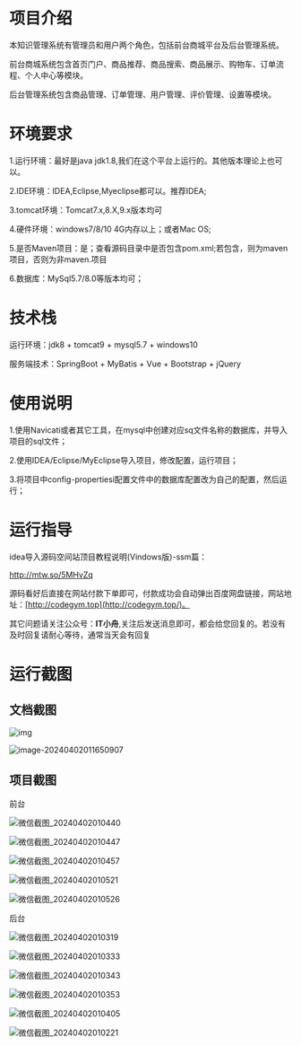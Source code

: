 # 项目介绍

本知识管理系统有管理员和用户两个角色，包括前台商城平台及后台管理系统。



前台商城系统包含首页门户、商品推荐、商品搜索、商品展示、购物车、订单流程、个人中心等模块。



后台管理系统包含商品管理、订单管理、用户管理、评价管理、设置等模块。





# 环境要求

1.运行环境：最好是java jdk1.8,我们在这个平台上运行的。其他版本理论上也可以。 

2.IDE环境：IDEA,Eclipse,Myeclipse都可以。推荐IDEA; 

3.tomcat环境：Tomcat7.x,8.X,9.x版本均可 

4.硬件环境：windows7/8/10 4G内存以上；或者Mac OS; 

5.是否Maven项目：是；查看源码目录中是否包含pom.xml;若包含，则为maven项目，否则为非maven.项目 

6.数据库：MySql5.7/8.0等版本均可；



# 技术栈

运行环境：jdk8 + tomcat9 + mysql5.7 + windows10

服务端技术：SpringBoot + MyBatis + Vue + Bootstrap + jQuery



# 使用说明

1.使用Navicati或者其它工具，在mysql中创建对应sq文件名称的数据库，并导入项目的sql文件； 

2.使用IDEA/Eclipse/MyEclipse导入项目，修改配置，运行项目； 

3.将项目中config-propertiesi配置文件中的数据库配置改为自己的配置，然后运行；

# 运行指导

idea导入源码空间站顶目教程说明(Vindows版)-ssm篇：

http://mtw.so/5MHvZq 

源码看好后直接在网站付款下单即可，付款成功会自动弹出百度网盘链接，网站地址：[http://codegym.top](http://codegym.top/)。 

其它问题请关注公众号：**IT小舟**,关注后发送消息即可，都会给您回复的。若没有及时回复请耐心等待，通常当天会有回复

# 运行截图

## 文档截图

![img](https://gulimallcativen.oss-cn-shenzhen.aliyuncs.com/fdsfdddsddddghfgfffgfsshi/wps1.png)



![image-20240402011650907](https://gulimallcativen.oss-cn-shenzhen.aliyuncs.com/fdsfdddsddddghfgfffgfsshi/image-20240402011650907.png)



## 项目截图

前台

![微信截图_20240402010440](https://gulimallcativen.oss-cn-shenzhen.aliyuncs.com/fdsfdddsddddghfgfffgfsshi/%E5%BE%AE%E4%BF%A1%E6%88%AA%E5%9B%BE_20240402010440.png)

![微信截图_20240402010447](https://gulimallcativen.oss-cn-shenzhen.aliyuncs.com/fdsfdddsddddghfgfffgfsshi/%E5%BE%AE%E4%BF%A1%E6%88%AA%E5%9B%BE_20240402010447.png)

![微信截图_20240402010457](https://gulimallcativen.oss-cn-shenzhen.aliyuncs.com/fdsfdddsddddghfgfffgfsshi/%E5%BE%AE%E4%BF%A1%E6%88%AA%E5%9B%BE_20240402010457.png)

![微信截图_20240402010521](https://gulimallcativen.oss-cn-shenzhen.aliyuncs.com/fdsfdddsddddghfgfffgfsshi/%E5%BE%AE%E4%BF%A1%E6%88%AA%E5%9B%BE_20240402010521.png)

![微信截图_20240402010526](https://gulimallcativen.oss-cn-shenzhen.aliyuncs.com/fdsfdddsddddghfgfffgfsshi/%E5%BE%AE%E4%BF%A1%E6%88%AA%E5%9B%BE_20240402010526.png)





后台

![微信截图_20240402010319](https://gulimallcativen.oss-cn-shenzhen.aliyuncs.com/fdsfdddsddddghfgfffgfsshi/%E5%BE%AE%E4%BF%A1%E6%88%AA%E5%9B%BE_20240402010319.png)

![微信截图_20240402010333](https://gulimallcativen.oss-cn-shenzhen.aliyuncs.com/fdsfdddsddddghfgfffgfsshi/%E5%BE%AE%E4%BF%A1%E6%88%AA%E5%9B%BE_20240402010333.png)

![微信截图_20240402010343](https://gulimallcativen.oss-cn-shenzhen.aliyuncs.com/fdsfdddsddddghfgfffgfsshi/%E5%BE%AE%E4%BF%A1%E6%88%AA%E5%9B%BE_20240402010343.png)

![微信截图_20240402010353](https://gulimallcativen.oss-cn-shenzhen.aliyuncs.com/fdsfdddsddddghfgfffgfsshi/%E5%BE%AE%E4%BF%A1%E6%88%AA%E5%9B%BE_20240402010353.png)

![微信截图_20240402010405](https://gulimallcativen.oss-cn-shenzhen.aliyuncs.com/fdsfdddsddddghfgfffgfsshi/%E5%BE%AE%E4%BF%A1%E6%88%AA%E5%9B%BE_20240402010405.png)

![微信截图_20240402010221](https://gulimallcativen.oss-cn-shenzhen.aliyuncs.com/fdsfdddsddddghfgfffgfsshi/%E5%BE%AE%E4%BF%A1%E6%88%AA%E5%9B%BE_20240402010221.png)
